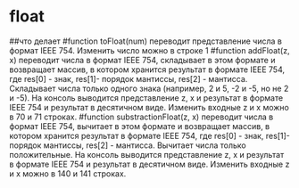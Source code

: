# float
##что делает
#function toFloat(num) переводит представление числа в формат IEEE 754. Изменить число можно  в строке 1 
#function addFloat(z, x) переводит числа в формат IEEE 754, складывает в этом формате и возвращает массив, в котором хранится результат в формате IEEE 754, где res[0] - знак, res[1]- порядок мантиссы, res[2] - мантисса. Складывает числа только одного знака (например, 2 и 5, -2 и -5, но не 2 и -5). На консоль выводится представление z, x и результат в формате IEEE 754 и результат в десятичном виде. Изменить входные z и x можно в 70 и 71 строках.
#function substractionFloat(z, x) переводит числа в формат IEEE 754, вычитает в этом формате и возвращает массив, в котором хранится результат в формате IEEE 754, где res[0] - знак, res[1]- порядок мантиссы, res[2] - мантисса. Вычитает числа только положительные. На консоль выводится представление z, x и результат в формате IEEE 754 и результат в десятичном виде. Изменить входные z и x можно в 140 и 141 строках.
